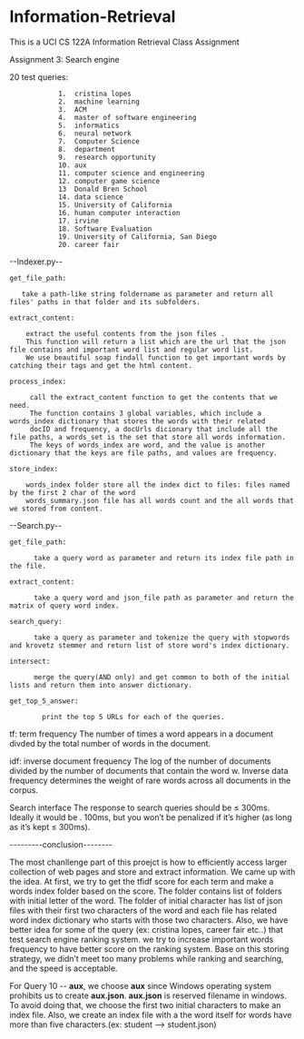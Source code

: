 # Information-Retrieval
This is a UCI CS 122A Information Retrieval Class Assignment


Assignment 3: Search engine


20 test queries:

                1.  cristina lopes
                2.  machine learning
                3.  ACM
                4.  master of software engineering 
                5.  informatics
                6.  neural network
                7.  Computer Science
                8.  department
                9.  research opportunity
                10. aux
                11. computer science and engineering
                12. computer game science
                13  Donald Bren School
                14. data science
                15. University of California
                16. human computer interaction
                17. irvine
                18. Software Evaluation
                19. University of California, San Diego
                20. career fair
                
--Indexer.py--


    get_file_path:
          
       take a path-like string foldername as parameter and return all files' paths in that folder and its subfolders.   
          
    extract_content:
    
        extract the useful contents from the json files . 
        This function will return a list which are the url that the json file contains and important word list and regular word list. 
        We use beautiful soap findall function to get important words by catching their tags and get the html content. 
    
    process_index:
         
         call the extract_content function to get the contents that we need. 
         The function contains 3 global variables, which include a words_index dictionary that stores the words with their related 
         docID and frequency, a docUrls dicionary that include all the file paths, a words_set is the set that store all words information. 
         The keys of words_index are word, and the value is another dictionary that the keys are file paths, and values are frequency.

    store_index:
    
        words_index folder store all the index dict to files: files named by the first 2 char of the word 
        words_summary.json file has all words count and the all words that we stored from content.

--Search.py--


    get_file_path:
    
          take a query word as parameter and return its index file path in the file.
            
    extract_content:
          
          take a query word and json_file path as parameter and return the matrix of query word index.
          
    search_query:
          
          take a query as parameter and tokenize the query with stopwords and krovetz stemmer and return list of store word's index dictionary.
              
    intersect:
          
          merge the query(AND only) and get common to both of the initial lists and return them into answer dictionary.
          
    get_top_5_answer:
            
            print the top 5 URLs for each of the queries. 
            
            
tf: term frequency
The number of times a word appears in a document divded by the total number of words in the document.


idf: inverse document frequency
The log of the number of documents divided by the number of documents that contain the word w. Inverse data frequency determines the weight of rare words across all documents in the corpus.


Search interface
The response to search queries should be ≤ 300ms. Ideally it would be . 100ms,
but you won’t be penalized if it’s higher (as long as it’s kept ≤ 300ms).

---------conclusion--------


The most chanllenge part of this proejct is how to efficiently access larger collection of web pages and store and extract information. We came up with the idea. At first, we try to get the tfidf score for each term and make a words index folder based on the score. The folder contains list of folders with initial letter of the word. The folder of initial character has list of json files with their first two characters of the word and each file has related word index dictionary who starts with those two characters. Also, we have better idea for some of the query (ex: cristina lopes, career fair etc..) that test search engine ranking system. we try to increase important words frequency to have better score on the ranking system. Base on this storing strategy, we didn’t meet too many problems while ranking and searching, and the speed is acceptable. 

For Query 10 -- **aux**, we choose **aux** since Windows operating system prohibits us to create **aux.json**. **aux.json** is reserved filename in windows. To avoid doing that, we choose the first two initial characters to make an index file. Also, we create an index file with a the word itself for words have more than five characters.(ex: student --> student.json)
